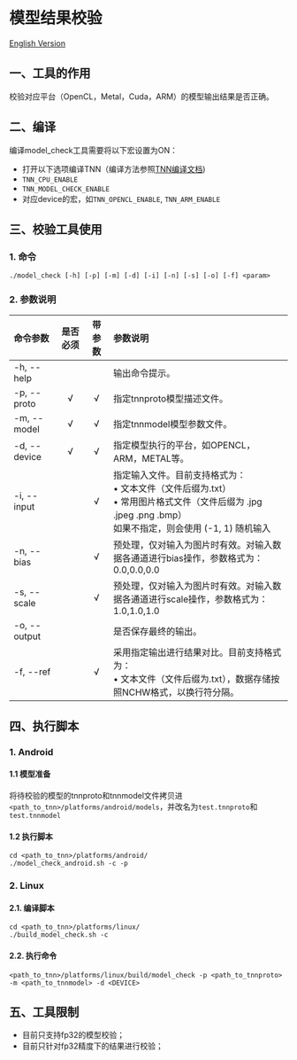 # 模型结果校验

[English Version](../../en/development/model_check_en.md)

## 一、工具的作用
校验对应平台（OpenCL，Metal，Cuda，ARM）的模型输出结果是否正确。

## 二、编译
编译model_check工具需要将以下宏设置为ON：  
* 打开以下选项编译TNN（编译方法参照[TNN编译文档](../user/compile.md))
* `TNN_CPU_ENABLE`  
* `TNN_MODEL_CHECK_ENABLE`
* 对应device的宏，如`TNN_OPENCL_ENABLE`, `TNN_ARM_ENABLE`

## 三、校验工具使用
### 1. 命令
```
./model_check [-h] [-p] [-m] [-d] [-i] [-n] [-s] [-o] [-f] <param>
```
### 2. 参数说明

|命令参数           |是否必须|带参数 |参数说明                                       |  
|:------------------|:------:|:-----:|:-------------------------------------------|  
|-h, --help         |        |       |输出命令提示。                                |  
|-p, --proto        |&radic; |&radic;|指定tnnproto模型描述文件。                   |   
|-m, --model        |&radic; |&radic;|指定tnnmodel模型参数文件。                   |  
|-d, --device       |&radic; |&radic;|指定模型执行的平台，如OPENCL，ARM，METAL等。    |  
|-i, --input        |        |&radic;|指定输入文件。目前支持格式为：<br>&bull; 文本文件（文件后缀为.txt）<br>&bull; 常用图片格式文件（文件后缀为 .jpg .jpeg .png .bmp）<br>如果不指定，则会使用 (-1, 1) 随机输入|  
|-n, --bias         |        |&radic;|预处理，仅对输入为图片时有效。对输入数据各通道进行bias操作，参数格式为：0.0,0.0,0.0|  
|-s, --scale        |        |&radic;|预处理，仅对输入为图片时有效。对输入数据各通道进行scale操作，参数格式为：1.0,1.0,1.0|  
|-o, --output       |        |       |是否保存最终的输出。                           |  
|-f, --ref          |        |&radic;|采用指定输出进行结果对比。目前支持格式为：<br>&bull; 文本文件（文件后缀为.txt），数据存储按照NCHW格式，以换行符分隔。|  

## 四、执行脚本
### 1. Android
#### 1.1 模型准备
将待校验的模型的tnnproto和tnnmodel文件拷贝进`<path_to_tnn>/platforms/android/models`，并改名为`test.tnnproto`和`test.tnnmodel`
#### 1.2 执行脚本
```
cd <path_to_tnn>/platforms/android/
./model_check_android.sh -c -p
```
### 2. Linux
#### 2.1. 编译脚本
```
cd <path_to_tnn>/platforms/linux/
./build_model_check.sh -c
```
#### 2.2. 执行命令
```
<path_to_tnn>/platforms/linux/build/model_check -p <path_to_tnnproto> -m <path_to_tnnmodel> -d <DEVICE>
```

## 五、工具限制
* 目前只支持fp32的模型校验；
* 目前只针对fp32精度下的结果进行校验；
